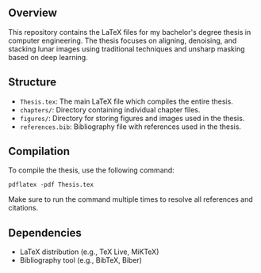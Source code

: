 ## Overview
This repository contains the LaTeX files for my bachelor's degree thesis in computer engineering. The thesis focuses on aligning, denoising, and stacking lunar images using traditional techniques and unsharp masking based on deep learning.

## Structure
- `Thesis.tex`: The main LaTeX file which compiles the entire thesis.
- `chapters/`: Directory containing individual chapter files.
- `figures/`: Directory for storing figures and images used in the thesis.
- `references.bib`: Bibliography file with references used in the thesis.

## Compilation
To compile the thesis, use the following command:
```
pdflatex -pdf Thesis.tex
```
Make sure to run the command multiple times to resolve all references and citations.

## Dependencies
- LaTeX distribution (e.g., TeX Live, MiKTeX)
- Bibliography tool (e.g., BibTeX, Biber)